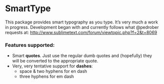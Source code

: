 SmartType
=========

This package provides smart typography as you type. It’s very much a work in progress. Development began with and currently follows what @pedrober requests at: http://www.sublimetext.com/forum/viewtopic.php?f=2&t=8069

### Features supported:

* Smart **quotes**. Just use the regular dumb quotes and (hopefully) they will be converted to the appropriate quote.
* Very, very tentative support for **dashes**:
	- space & two hyphens for en dash
	- three hyphens for em dash